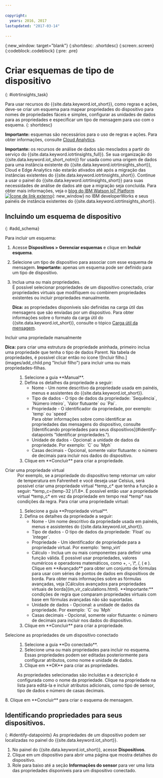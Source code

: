 ```yaml
---

copyright:
  years: 2016, 2017
lastupdated: "2017-03-14"

---
```


{:new_window: target="blank"}
{:shortdesc: .shortdesc}
{:screen:.screen}
{:codeblock:.codeblock}
{:pre: .pre}

# Criar esquemas de tipo de dispositivo
{: #iotrtinsights_task}

Para usar recursos do {{site.data.keyword.iot_short}}, como regras e ações, deve-se criar um esquema para mapear propriedades do dispositivo para nomes de propriedades fáceis e simples, configurar as unidades de dados para as propriedades e especificar um tipo de mensagem para uso com o esquema.
{: shortdesc}

**Importante:** esquemas são necessários para o uso de regras e ações. Para obter informações, consulte [Cloud Analytics](cloud_analytics.html#rules).

**Importante:** os recursos de análise de dados são mesclados a partir do serviço do {{site.data.keyword.iotrtinsights_full}}. Se sua organização do {{site.data.keyword.iot_short_notm}} for usada como uma origem de dados para uma instância existente do {{site.data.keyword.iotrtinsights_short}}, Cloud e Edge Analytics não estarão ativados até após a migração das instâncias existentes do {{site.data.keyword.iotrtinsights_short}}. Continue a usar o painel do {{site.data.keyword.iotrtinsights_short}} para suas necessidades de análise de dados até que a migração seja concluída. Para obter mais informações, veja o [blog do IBM Watson IoT Platform ![Ícone de link externo](../../icons/launch-glyph.svg "Ícone de link externo")](https://developer.ibm.com/iotplatform/2016/04/28/iot-real-time-insights-and-watson-iot-platform-a-match-made-in-heaven/){: new_window} no IBM developerWorks e seus painéis de instância existentes do {{site.data.keyword.iotrtinsights_short}}.  

## Incluindo um esquema de dispositivo
{: #add_schema}

Para incluir um esquema:  
1. Acesse **Dispositivos > Gerenciar esquemas** e clique em **Incluir esquema**.  
2. Selecione um tipo de dispositivo para associar com esse esquema de mensagem. **Importante:** apenas um esquema pode ser definido para um tipo de dispositivo.

3. Inclua uma ou mais propriedades.  
    É possível selecionar propriedades de um dispositivo conectado, criar propriedades virtuais que modifiquem ou combinem propriedades existentes ou incluir propriedades manualmente.  

    **Dica:** as propriedades disponíveis são definidas na carga útil das mensagens que são enviadas por um dispositivo. Para obter informações sobre o formato da carga útil do {{site.data.keyword.iot_short}}, consulte o tópico [Carga útil da mensagem](reference/mqtt/index.html#message-payloadl "Carga útil da carga útil da mensagem.").   
  <dl>
  <dt>Incluir uma propriedade manualmente</dt>
  <p><b>Dica:</b> para criar uma estrutura de propriedade aninhada, primeiro inclua uma propriedade que tenha o tipo de dados Parent. Na tabela de propriedades, é possível clicar então no ícone ![Incluir filho.](images/add_child.png "Incluir filho") para incluir uma ou mais propriedades-filhas.</p>
  <dd>
  <ol>
    <li>Selecione a guia **Manual**.</li>
    <li>Defina os detalhes da propriedade a seguir:
    <ul>  
      <li>Nome - Um nome descritivo da propriedade usada em painéis, menus e assistentes do {{site.data.keyword.iot_short}}.</li>
      <li>Tipo de dados - O tipo de dados da propriedade:  
   `Sequência`, `Número inteiro`, `Valor flutuante` ou `Pai`.</li>
   <!--<li>Event - A specific event to collect data for. Leave blank to collect for all events.</li>-->
   <li>Propriedade - O identificador da propriedade, por exemplo:  
 `temp` ou `speed`  </br> Para obter informações sobre como identificar as propriedades das mensagens do dispositivo, consulte [Identificando propriedades para seus dispositivos](#identify-datapoints "Identificar propriedades.").</li>
  <li>Unidade de dados - Opcional: a unidade de dados da propriedade. Por
exemplo:  
     `C` ou `Mph`  </li>
     <li> Casas decimais - Opcional, somente valor flutuante: o número de decimais para incluir nos dados do dispositivo.</li>
    </ul>
    </li>
    <li>Clique em **Concluir** para criar a propriedade.</li>
  </ol>
  </dd>
  <dt>Criar uma propriedade virtual</dt>
  <dd> Por exemplo, se a propriedade do dispositivo temp retornar um valor de temperatura em Fahrenheit e você deseja usar Celsius, será possível criar uma propriedade virtual *temp_c* que tenha a função a seguir: *temp_c=(temp-32 )/1.8*. É possível então usar a propriedade virtual *temp_c* em vez da propriedade em tempo real *temp* nas condições da regra.  
  Para criar uma propriedade virtual:
  <ol>
    <li>Selecione a guia **Propriedade virtual**.</li>  
    <li>Defina os detalhes da propriedade a seguir:
    <ul>
    <li>Nome - Um nome descritivo da propriedade usada em painéis, menus e assistentes do {{site.data.keyword.iot_short}}.</li>
    <li>Tipo de dados - O tipo de dados da propriedade:  
 `Float` ou `Integer`.</li>
 <li>Propriedade - Um identificador de propriedade para a propriedade virtual. Por
exemplo:  
`temp_virt`</li>
    <li>Cálculo - Inclua um ou mais componentes para definir uma função válida. É possível usar propriedades, valores numéricos e operadores matemáticos, como +, -, \*, /, ( e ).  
    Clique em **Avançado** para obter um conjunto de fórmulas para usar com séries de pontos de dados em dispositivos de borda. Para obter mais informações sobre as fórmulas avançadas, veja [Cálculos avançados para propriedades virtuais de borda](im_vir_calculations.html).  
    **Importante:** condições de regra que comparam propriedades virtuais com base em fórmulas avançadas não são suportadas.</li>
    <li>Unidade de dados - Opcional: a unidade de dados da propriedade. Por exemplo: `C` ou `Mph`</li>
    <li> Casas decimais - Opcional, somente valor flutuante: o número de decimais para incluir nos dados do dispositivo.</li>
   </ul>
   </li>
   <li>Clique em **Concluir** para criar a propriedade.</li>
  </ol>
  </dd>
  <dt>Selecione as propriedades de um dispositivo conectado</dt>
  <dd>
  <ol>
    <li>Selecione a guia **Do conectado**.</li>  
    <li>Selecione uma ou mais propriedades para incluir no esquema. Essas propriedades podem ser editadas posteriormente para configurar atributos, como nome e unidade de dados.  
<!--**Important:** Each property must be unique for a schema. If you select multiple occurrences of the same property for different events, only one of the selected properties is added to the schema.</li>-->
  <li>Clique em **OK** para criar as propriedades.</li>
  </ol>
  </dd>
    <dd>As propriedades selecionadas são incluídas e a descrição é configurada como o nome da propriedade. Clique na propriedade na lista para editá-la e incluir atributos adicionais, como tipo de sensor, tipo de dados e número de casas decimais.</dd>
  </dl>
8. Clique em **Concluir** para criar o esquema de mensagem.

## Identificando propriedades para seus dispositivos.
{: #identify-datapoints}
   As propriedades de um dispositivo podem ser localizadas no painel do {{site.data.keyword.iot_short}}.

1. No painel do {{site.data.keyword.iot_short}}, acesse **Dispositivos**.
2. Clique em um dispositivo para abrir uma página que mostra detalhes do dispositivo.
3. Role para baixo até a seção **Informações do sensor** para ver uma lista das propriedades disponíveis para um dispositivo conectado.
